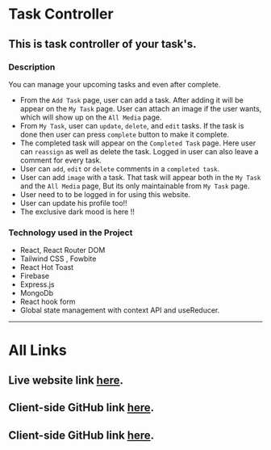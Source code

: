 # Task Controller

## This is task controller of your task's.

### Description

You can manage your upcoming tasks and even after complete.

- From the `Add Task` page, user can add a task. After adding it will be appear on the `My Task` page. User can attach an image if the user wants, which will show up on the `All Media` page.
- From `My Task`, user can `update`, `delete`, and `edit` tasks. If the task is done then user can press `complete` button to make it complete.
- The completed task will appear on the `Completed Task` page. Here user can `reassign` as well as delete the task. Logged in user can also leave a comment for every task.
- User can `add`, `edit` or `delete` comments in a `completed task`.
- User can add `image` with a task. That task will appear both in the `My Task` and the `All Media` page, But its only maintainable from `My Task` page.
- User need to to be logged in for using this website.
- User can update his profile too!!
- The exclusive dark mood is here !!

### Technology used in the Project

- React, React Router DOM
- Tailwind CSS , Fowbite
- React Hot Toast
- Firebase
- Express.js
- MongoDb
- React hook form
- Global state management with context API and useReducer.

---

# All Links

## Live website link [here](https://task-controller-c7af6.web.app/).

## Client-side GitHub link [here](https://github.com/RayhanalKavey/task-controller-client).

## Client-side GitHub link [here](https://github.com/RayhanalKavey/task-controller-server).
